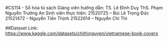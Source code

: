 #CS114 - Số hóa tủ sách
Giảng viên hướng dẫn:
  TS. Lê Đình Duy
  ThS. Phạm Nguyễn Trường An
Sinh viên thực hiện:
	21520725 – Bùi Lê Trọng Đức
	21521472 – Nguyễn Tiến Thịnh
	21522614 – Nguyễn Chí Thi

##Dataset
Link: https://www.kaggle.com/datasets/chithinguyen/vietnamese-book-covers
